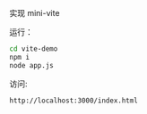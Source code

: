 实现 mini-vite

运行：

```bash
cd vite-demo
npm i
node app.js
```

访问:

```
http://localhost:3000/index.html
```
